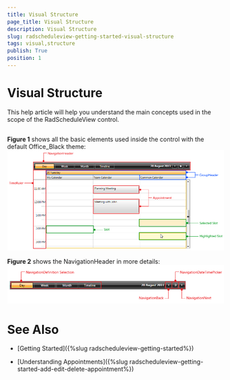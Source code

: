 ```yaml
---
title: Visual Structure
page_title: Visual Structure
description: Visual Structure
slug: radscheduleview-getting-started-visual-structure
tags: visual,structure
publish: True
position: 1
---
```


# Visual Structure



This help article will help you understand the main concepts used in the scope of the RadScheduleView control.

## 

__Figure 1__ shows all the basic elements used inside the control with the default Office_Black theme:
        ![Visual Structure of the ScheduleView control](images/radscheduleview_visualstructure_01.png)

__Figure 2__ shows the NavigationHeader in more details:
        ![radscheduleview visualstructure 02](images/radscheduleview_visualstructure_02.png)

# See Also

 * [Getting Started]({%slug radscheduleview-getting-started%})

 * [Understanding Appointments]({%slug radscheduleview-getting-started-add-edit-delete-appointment%})
